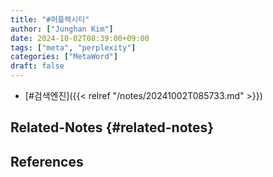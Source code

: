 ```yaml
---
title: "#퍼플렉시티"
author: ["Junghan Kim"]
date: 2024-10-02T08:39:00+09:00
tags: ["meta", "perplexity"]
categories: ["MetaWord"]
draft: false
---
```


-   [#검색엔진]({{< relref "/notes/20241002T085733.md" >}})

<!--more-->


## Related-Notes {#related-notes}

## References

<style>.csl-entry{text-indent: -1.5em; margin-left: 1.5em;}</style><div class="csl-bib-body">
</div>
